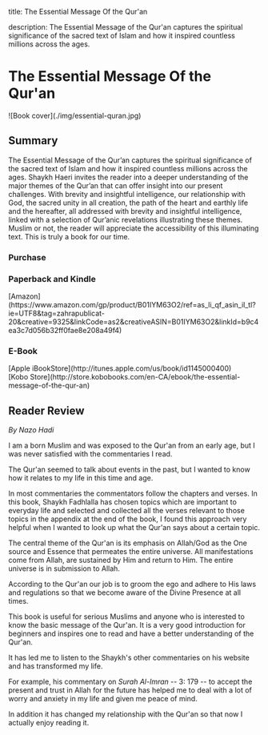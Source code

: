 title: The Essential Message Of the Qur'an

description: The Essential Message of the Qur'an captures the spiritual significance of the sacred text of Islam and how it inspired countless millions across the ages.

# The Essential Message Of the Qur'an

<div markdown="1" class="cover-image">
![Book cover](./img/essential-quran.jpg)
</div>

## Summary

The Essential Message of the Qur’an captures the spiritual significance of the sacred text of Islam and how it inspired countless millions across the ages. Shaykh Haeri invites the reader into a deeper understanding of the major themes of the Qur’an that can offer insight into our present challenges. With brevity and insightful intelligence, our relationship with God, the sacred unity in all creation, the path of the heart and earthly life and the hereafter, all addressed with brevity and insightful intelligence, linked with a selection of Qur’anic revelations illustrating these themes. Muslim or not, the reader will appreciate the accessibility of this illuminating text. This is truly a book for our time.

### Purchase

### Paperback and Kindle

<div markdown="3" class="purchase-link">
[Amazon](https://www.amazon.com/gp/product/B01IYM63O2/ref=as_li_qf_asin_il_tl?ie=UTF8&tag=zahrapublicat-20&creative=9325&linkCode=as2&creativeASIN=B01IYM63O2&linkId=b9c4ea3c7d056b32ff0fae8e208a49f4)
</div>

### E-Book

<div markdown="3" class="purchase-link">
[Apple iBookStore](http://itunes.apple.com/us/book/id1145000400)
</div>

<div markdown="3" class="purchase-link">
[Kobo Store](http://store.kobobooks.com/en-CA/ebook/the-essential-message-of-the-qur-an)
</div>


## Reader Review

_By Nazo Hadi_

I am a born Muslim and was exposed to the Qur'an from an early age, but I was never satisfied with the commentaries I read.

The Qur'an seemed to talk about events in the past, but I wanted to know how it relates to my life in this time and age.

In most commentaries the commentators follow the chapters and verses. In this book, Shaykh Fadhlalla has chosen topics which are important to everyday life and selected and collected all the verses relevant to those topics in the appendix at the end of the book, I found this approach very helpful when I wanted to look up what the Qur'an says about a certain topic.

The central theme of the Qur'an is its emphasis on Allah/God as the One source and Essence that permeates the entire universe. All manifestations come from Allah, are sustained by Him and return to Him. The entire universe is in submission to Allah.

According to the Qur'an our job is to groom the ego and adhere to His laws and regulations so that we become aware of the Divine Presence at all times.

This book is useful for serious Muslims and anyone who is interested to know the basic message of the Qur'an. It is a very good introduction for beginners and inspires one to read and have a better understanding of the Qur'an.

It has led me to listen to the Shaykh's other commentaries on his website and has transformed my life.

For example, his commentary on _Surah Al-Imran_ -- 3: 179 -- to accept the present and trust in Allah for the future has helped me to deal with a lot of worry and anxiety in my life and given me peace of mind.

In addition it has changed my relationship with the Qur'an so that now I actually enjoy reading it. 

